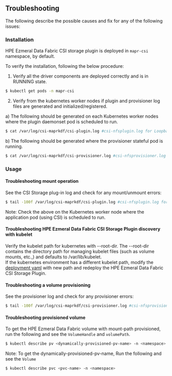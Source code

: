 ## Troubleshooting

The following describe the possible causes and fix for any of the following issues:

### Installation

HPE Ezmeral Data Fabric CSI storage plugin is deployed in `mapr-csi` namespace, by default.  

To verify the installation, following the below procedure:  
1. Verify all the driver components are deployed correctly and is in RUNNING state.  
```bash
$ kubectl get pods -n mapr-csi
```   
2. Verify from the kubernetes worker nodes if plugin and provisioner log files are generated and initialized/registered.

a) The following should be generated on each Kubernetes worker nodes where the plugin daemonset pod is scheduled to run.  
```bash
$ cat /var/log/csi-maprkdf/csi-plugin.log #csi-nfsplugin.log for Loopback NFS Driver
```

b) The following should be generated where the provisioner stateful pod is running.  
```bash
$ cat /var/log/csi-maprkdf/csi-provisioner.log #csi-nfsprovisioner.log for Loopback NFS Driver
 ```
 
### Usage


#### Troubleshooting mount operation

See the CSI Storage plug-in log and check for any mount/unmount errors:  
```bash
$ tail -100f /var/log/csi-maprkdf/csi-plugin.log #csi-nfsplugin.log for Loopback NFS Driver
```  
Note: Check the above on the Kubernetes worker node where the application pod (using CSI) is scheduled to run.  

#### Troubleshooting HPE Ezmeral Data Fabric CSI Storage Plugin discovery with kubelet

Verify the kubelet path for kubernetes with --root-dir. The --root-dir contains the directory path for managing kubelet files (such as volume mounts, etc.,) and defaults to /var/lib/kubelet.  
If the kubernetes environment has a different kubelet path, modify the [deployment yaml](../deploy/kubernetes/csi-maprkdf-v1.2.0.yaml) with new path and redeploy the HPE Ezmeral Data Fabric CSI Storage Plugin.

#### Troubleshooting a volume provisioning

See the provisioner log and check for any provisioner errors:  
```bash
$ tail -100f /var/log/csi-maprkdf/csi-provisioner.log #csi-nfsprovisioner.log for Loopback NFS Driver
```

#### Troubleshooting provisioned volume

To get the HPE Ezmeral Data Fabric volume with mount-path provisioned, run the following and see the `VolumeHandle` and `volumePath`.  
```bash
$ kubectl describe pv <dynamically-provisioned-pv-name> -n <namespace>
```

Note: To get the dynamically-provisioned-pv-name, Run the following and see the `Volume`  
```bash
$ kubectl describe pvc <pvc-name> -n <namespace>
```